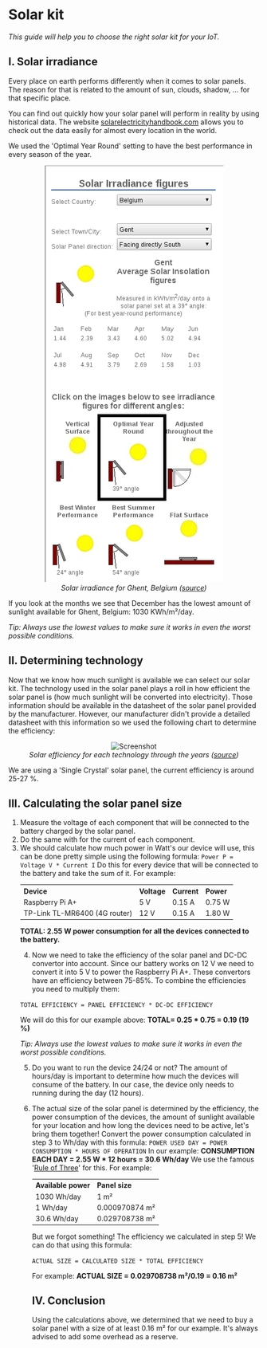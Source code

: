 # Solar kit
*This guide will help you to choose the right solar kit for your IoT.*

## I. Solar irradiance
Every place on earth performs differently when it comes to solar panels.
The reason for that is related to the amount of sun, clouds, shadow, ... for that specific place.

You can find out quickly how your solar panel will perform in reality by using historical data.
The website [solarelectricityhandbook.com](http://solarelectricityhandbook.com/solar-irradiance.html) allows you to check out the data easily for almost every location in the world.

We used the 'Optimal Year Round' setting to have the best performance in every season of the year.

<p align="center">
  <img src="images/solarirradiance.png" alt="Screenshot">
  <br>
  <i>Solar irradiance for Ghent, Belgium (<a href="http://solarelectricityhandbook.com/solar-irradiance.html" target="_blank">source</a>)</i>
</p>

If you look at the months we see that December has the lowest amount of sunlight available for Ghent, Belgium: 1030 KWh/m²/day.

<i>Tip: Always use the lowest values to make sure it works in even the worst possible conditions.</i>

## II. Determining technology
Now that we know how much sunlight is available we can select our solar kit.
The technology used in the solar panel plays a roll in how efficient the solar panel is (how much sunlight will be converted into electricity). Those information should be available in the datasheet of the solar panel provided by the manufacturer. However, our manufacturer didn't provide a detailed datasheet with this information so we used the following chart to determine the efficiency:

<p align="center">
  <img src="https://upload.wikimedia.org/wikipedia/commons/3/3d/PVeff%28rev170414%29.jpg" alt="Screenshot">
  <br>
  <i>Solar efficiency for each technology through the years (<a href="https://en.wikipedia.org/wiki/Solar_cell_efficiency" target="_blank">source</a>)</i>
</p>

We are using a 'Single Crystal' solar panel, the current efficiency is around 25-27 %.

## III. Calculating the solar panel size
1. Measure the voltage of each component that will be connected to the battery charged by the solar panel.
2. Do the same with for the current of each component.
3. We should calculate how much power in Watt's our device will use, this can be done pretty simple using the following formula: ```Power P = Voltage V * Current I``` Do this for every device that will be connected to the battery and take the sum of it. For example: <table style="width:100%">
	<tr>
    	<th>Device</th>
    	<th>Voltage</th>
    	<th>Current</th>
		<th>Power</th>
	</tr>
	<tr>
    	<td>Raspberry Pi A+</td>
    	<td>5 V</td>
    	<td>0.15 A</td>
		<td>0.75 W</td>
	</tr>
	<tr>
		<td>TP-Link TL-MR6400 (4G router)</td>
		<td>12 V</td>
		<td>0.15 A</td>
		<td>1.80 W</td>
	</tr>
</table>

<b>TOTAL: 2.55 W power consumption for all the devices connected to the battery.</b>

4. Now we need to take the efficiency of the solar panel and DC-DC convertor into account. Since our battery works on 12 V we need to convert it into 5 V to power the Raspberry Pi A+. These convertors have an efficiency between 75-85%. To combine the efficiencies you need to multiply them:

```TOTAL EFFICIENCY = PANEL EFFICIENCY * DC-DC EFFICIENCY```


We will do this for our example above: <b>TOTAL= 0.25 * 0.75 = 0.19 (19 %)</b>

<i>Tip: Always use the lowest values to make sure it works in even the worst possible conditions.</i>

5. Do you want to run the device 24/24 or not? The amount of hours/day is important to determine how much the devices will consume of the battery. In our case, the device only needs to running during the day (12 hours).

6. The actual size of the solar panel is determined by the efficiency, the power consumption of the devices, the amount of sunlight available for your location and how long the devices need to be active, let's bring them together!
Convert the power consumption calculated in step 3 to Wh/day with this formula:
```POWER USED DAY = POWER CONSUMPTION * HOURS OF OPERATION```
In our example: <b>CONSUMPTION EACH DAY = 2.55 W * 12 hours = 30.6 Wh/day</b> We use the famous '[Rule of Three](https://en.wikipedia.org/wiki/Cross-multiplication#Rule_of_Three)' for this. For example: <table style="width:100%">
	<tr>
		<th>Available power</th>
		<th>Panel size</th>
	</tr>
	<tr>
		<td>1030 Wh/day</td>
		<td>1 m²</td>
	</tr>
	<tr>
		<td>1 Wh/day</td>
		<td>0.000970874 m²</td>
	</tr>
	<tr>
		<td>30.6 Wh/day</td>
		<td>0.029708738 m²</td>
	</tr>
</table>
But we forgot something! The efficiency we calculated in step 5! We can do that using this formula:

```ACTUAL SIZE = CALCULATED SIZE * TOTAL EFFICIENCY```


For example: <b>ACTUAL SIZE = 0.029708738 m²/0.19 = 0.16 m²</b>

## IV. Conclusion
Using the calculations above, we determined that we need to buy a solar panel with a size of at least 0.16 m² for our example. It's always advised to add some overhead as a reserve.
